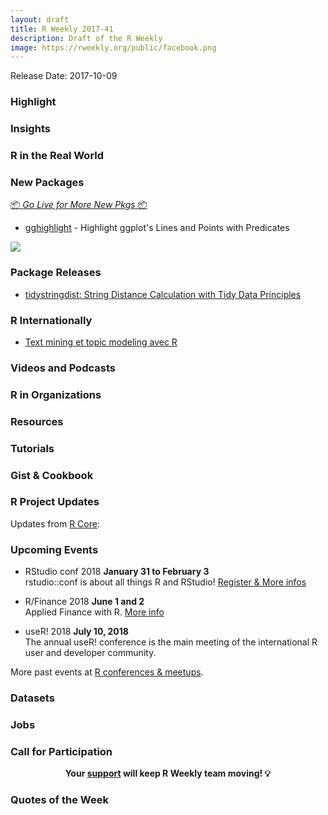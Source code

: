 ```yaml
---
layout: draft
title: R Weekly 2017-41
description: Draft of the R Weekly
image: https://rweekly.org/public/facebook.png
---
```


Release Date: 2017-10-09

###  Highlight



### Insights



###  R in the Real World


###  New Packages

<p class="added-hostname"><a href="https://rweekly.org/live" target="_blank" class="externalLink">📦 <i>Go Live for More New Pkgs</i> 📦</a></p>

+ [gghighlight](https://yutani.rbind.io/post/2017-10-06-gghighlight/) - Highlight ggplot's Lines and Points with Predicates

![](https://github.com/yutannihilation/gghighlight/raw/master/man/figures/README-gghighlight-line-1.png)


### Package Releases




+ [tidystringdist: String Distance Calculation with Tidy Data Principles](https://cran.r-project.org/web/packages/tidystringdist/index.html)

###  R Internationally

+ [Text mining et topic modeling avec R](https://thinkr.fr/text-mining-et-topic-modeling-avec-r/)

###  Videos and Podcasts



###  R in Organizations




###  Resources



###  Tutorials




### Gist & Cookbook


<!--<div class="post-more-begin"></div><div class="post-more-end"></div>-->


###  R Project Updates

Updates from [R Core](http://developer.r-project.org/blosxom.cgi/R-devel/NEWS):




###  Upcoming Events

+ RStudio conf 2018 **January 31 to February 3** <br />
rstudio::conf is about all things R and RStudio! [Register & More infos](https://www.rstudio.com/conference/)

+ R/Finance 2018 **June 1 and 2** <br />
Applied Finance with R. [More info](http://www.rinfinance.com)

+ useR! 2018 **July 10, 2018** <br />
The annual useR! conference is the main meeting of the international R user and developer community.

More past events at [R conferences & meetups](https://conf.rweekly.org).

### Datasets



### Jobs



###  Call for Participation


<p class="hide-support added-hostname support-rweekly" style="text-align: center;font-weight: bold;">Your <a class="non-visited externalLink" href="https://www.patreon.com/rweekly" onclick="pas(this)">support</a> will keep R Weekly team moving! 💡</p>


###  Quotes of the Week

